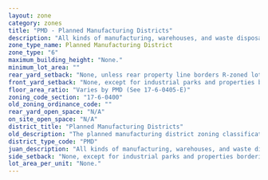 ```yaml
---
layout: zone
category: zones
title: "PMD - Planned Manufacturing Districts"
description: "All kinds of manufacturing, warehouses, and waste disposal. Special service district - not technically a manufacturing district - intended to protect the city's industrial base."
zone_type_name: Planned Manufacturing District
zone_type: "6"
maximum_building_height: "None."
minimum_lot_area: ""
rear_yard_setback: "None, unless rear property line borders R-zoned lot&#39;s side or rear property line. Then the minimum setback is 30 ft."
front_yard_setback: "None, except for industrial parks and properties bordering R-zoned lots (see 17-5-0405-A for details)."
floor_area_ratio: "Varies by PMD (See 17-6-0405-E)"
zoning_code_section: "17-6-0400"
old_zoning_ordinance_code: ""
rear_yard_open_space: "N/A"
on_site_open_space: "N/A"
district_title: "Planned Manufacturing Districts"
old_description: "The planned manufacturing district zoning classification is intended to foster the city&#39;s industrial base."
district_type_code: "PMD"
juan_description: "All kinds of manufacturing, warehouses, and waste disposal. Special service district - not technically a manufacturing district - intended to protect the city&#39;s industrial base."
side_setback: "None, except for industrial parks and properties bordering R-zoned lots (see 17-5-0405-A for details)."
lot_area_per_unit: "None."
---
```

